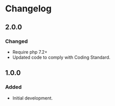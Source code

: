 # Changelog

## 2.0.0

### Changed
- Require php 7.2+
- Updated code to comply with Coding Standard.

## 1.0.0

### Added
- Initial development.
